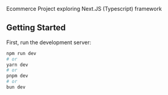 Ecommerce Project exploring Next.JS (Typescript) framework 

## Getting Started

First, run the development server:

```bash
npm run dev
# or
yarn dev
# or
pnpm dev
# or
bun dev
```
